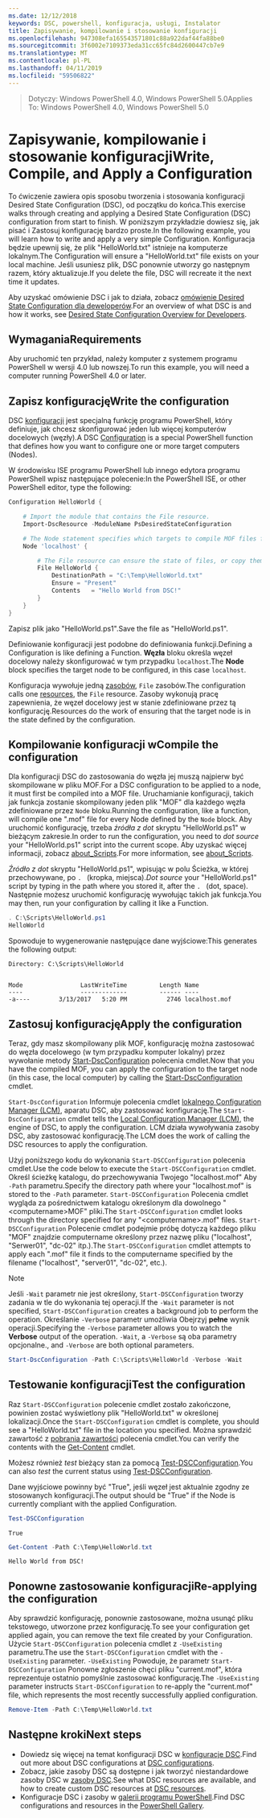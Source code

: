 ```yaml
---
ms.date: 12/12/2018
keywords: DSC, powershell, konfiguracja, usługi, Instalator
title: Zapisywanie, kompilowanie i stosowanie konfiguracji
ms.openlocfilehash: 947308efa165543571801c88a922daf44fa88be0
ms.sourcegitcommit: 3f6002e7109373eda31cc65fc84d2600447cb7e9
ms.translationtype: MT
ms.contentlocale: pl-PL
ms.lasthandoff: 04/11/2019
ms.locfileid: "59506822"
---
```

> <span data-ttu-id="1c5d5-103">Dotyczy: Windows PowerShell 4.0, Windows PowerShell 5.0</span><span class="sxs-lookup"><span data-stu-id="1c5d5-103">Applies To: Windows PowerShell 4.0, Windows PowerShell 5.0</span></span>

# <a name="write-compile-and-apply-a-configuration"></a><span data-ttu-id="1c5d5-104">Zapisywanie, kompilowanie i stosowanie konfiguracji</span><span class="sxs-lookup"><span data-stu-id="1c5d5-104">Write, Compile, and Apply a Configuration</span></span>

<span data-ttu-id="1c5d5-105">To ćwiczenie zawiera opis sposobu tworzenia i stosowania konfiguracji Desired State Configuration (DSC), od początku do końca.</span><span class="sxs-lookup"><span data-stu-id="1c5d5-105">This exercise walks through creating and applying a Desired State Configuration (DSC) configuration from start to finish.</span></span>
<span data-ttu-id="1c5d5-106">W poniższym przykładzie dowiesz się, jak pisać i Zastosuj konfigurację bardzo proste.</span><span class="sxs-lookup"><span data-stu-id="1c5d5-106">In the following example, you will learn how to write and apply a very simple Configuration.</span></span> <span data-ttu-id="1c5d5-107">Konfiguracja będzie upewnij się, że plik "HelloWorld.txt" istnieje na komputerze lokalnym.</span><span class="sxs-lookup"><span data-stu-id="1c5d5-107">The Configuration will ensure a "HelloWorld.txt" file exists on your local machine.</span></span> <span data-ttu-id="1c5d5-108">Jeśli usuniesz plik, DSC ponownie utworzy go następnym razem, który aktualizuje.</span><span class="sxs-lookup"><span data-stu-id="1c5d5-108">If you delete the file, DSC will recreate it the next time it updates.</span></span>

<span data-ttu-id="1c5d5-109">Aby uzyskać omówienie DSC i jak to działa, zobacz [omówienie Desired State Configuration dla deweloperów](../overview/overview.md).</span><span class="sxs-lookup"><span data-stu-id="1c5d5-109">For an overview of what DSC is and how it works, see [Desired State Configuration Overview for Developers](../overview/overview.md).</span></span>

## <a name="requirements"></a><span data-ttu-id="1c5d5-110">Wymagania</span><span class="sxs-lookup"><span data-stu-id="1c5d5-110">Requirements</span></span>

<span data-ttu-id="1c5d5-111">Aby uruchomić ten przykład, należy komputer z systemem programu PowerShell w wersji 4.0 lub nowszej.</span><span class="sxs-lookup"><span data-stu-id="1c5d5-111">To run this example, you will need a computer running PowerShell 4.0 or later.</span></span>

## <a name="write-the-configuration"></a><span data-ttu-id="1c5d5-112">Zapisz konfigurację</span><span class="sxs-lookup"><span data-stu-id="1c5d5-112">Write the configuration</span></span>

<span data-ttu-id="1c5d5-113">DSC [konfiguracji](configurations.md) jest specjalną funkcję programu PowerShell, który definiuje, jak chcesz skonfigurować jeden lub więcej komputerów docelowych (węzły).</span><span class="sxs-lookup"><span data-stu-id="1c5d5-113">A DSC [Configuration](configurations.md) is a special PowerShell function that defines how you want to configure one or more target computers (Nodes).</span></span>

<span data-ttu-id="1c5d5-114">W środowisku ISE programu PowerShell lub innego edytora programu PowerShell wpisz następujące polecenie:</span><span class="sxs-lookup"><span data-stu-id="1c5d5-114">In the PowerShell ISE, or other PowerShell editor, type the following:</span></span>

```powershell
Configuration HelloWorld {

    # Import the module that contains the File resource.
    Import-DscResource -ModuleName PsDesiredStateConfiguration

    # The Node statement specifies which targets to compile MOF files for, when this configuration is executed.
    Node 'localhost' {

        # The File resource can ensure the state of files, or copy them from a source to a destination with persistent updates.
        File HelloWorld {
            DestinationPath = "C:\Temp\HelloWorld.txt"
            Ensure = "Present"
            Contents   = "Hello World from DSC!"
        }
    }
}
```

<span data-ttu-id="1c5d5-115">Zapisz plik jako "HelloWorld.ps1".</span><span class="sxs-lookup"><span data-stu-id="1c5d5-115">Save the file as "HelloWorld.ps1".</span></span>

<span data-ttu-id="1c5d5-116">Definiowanie konfiguracji jest podobne do definiowania funkcji.</span><span class="sxs-lookup"><span data-stu-id="1c5d5-116">Defining a Configuration is like defining a Function.</span></span> <span data-ttu-id="1c5d5-117">**Węzła** bloku określa węzeł docelowy należy skonfigurować w tym przypadku `localhost`.</span><span class="sxs-lookup"><span data-stu-id="1c5d5-117">The **Node** block specifies the target node to be configured, in this case `localhost`.</span></span>

<span data-ttu-id="1c5d5-118">Konfiguracja wywołuje jedną [zasobów](../resources/resources.md), `File` zasobów.</span><span class="sxs-lookup"><span data-stu-id="1c5d5-118">The configuration calls one [resources](../resources/resources.md), the `File` resource.</span></span> <span data-ttu-id="1c5d5-119">Zasoby wykonują pracę zapewnienia, że węzeł docelowy jest w stanie zdefiniowane przez tą konfigurację.</span><span class="sxs-lookup"><span data-stu-id="1c5d5-119">Resources do the work of ensuring that the target node is in the state defined by the configuration.</span></span>

## <a name="compile-the-configuration"></a><span data-ttu-id="1c5d5-120">Kompilowanie konfiguracji w</span><span class="sxs-lookup"><span data-stu-id="1c5d5-120">Compile the configuration</span></span>

<span data-ttu-id="1c5d5-121">Dla konfiguracji DSC do zastosowania do węzła jej muszą najpierw być skompilowane w pliku MOF.</span><span class="sxs-lookup"><span data-stu-id="1c5d5-121">For a DSC configuration to be applied to a node, it must first be compiled into a MOF file.</span></span>
<span data-ttu-id="1c5d5-122">Uruchamianie konfiguracji, takich jak funkcja zostanie skompilowany jeden plik "MOF" dla każdego węzła zdefiniowane przez `Node` bloku.</span><span class="sxs-lookup"><span data-stu-id="1c5d5-122">Running the configuration, like a function, will compile one ".mof" file for every Node defined by the `Node` block.</span></span>
<span data-ttu-id="1c5d5-123">Aby uruchomić konfigurację, trzeba *źródła z dot* skryptu "HelloWorld.ps1" w bieżącym zakresie.</span><span class="sxs-lookup"><span data-stu-id="1c5d5-123">In order to run the configuration, you need to *dot source* your "HelloWorld.ps1" script into the current scope.</span></span>
<span data-ttu-id="1c5d5-124">Aby uzyskać więcej informacji, zobacz [about_Scripts](/powershell/module/microsoft.powershell.core/about/about_scripts?view=powershell-6#script-scope-and-dot-sourcing).</span><span class="sxs-lookup"><span data-stu-id="1c5d5-124">For more information, see [about_Scripts](/powershell/module/microsoft.powershell.core/about/about_scripts?view=powershell-6#script-scope-and-dot-sourcing).</span></span>

<!-- markdownlint-disable MD038 -->
<span data-ttu-id="1c5d5-125">*Źródło z dot* skryptu "HelloWorld.ps1", wpisując w polu Ścieżka, w której przechowywane, po `. ` (kropka, miejsca).</span><span class="sxs-lookup"><span data-stu-id="1c5d5-125">*Dot source* your "HelloWorld.ps1" script by typing in the path where you stored it, after the `. ` (dot, space).</span></span> <span data-ttu-id="1c5d5-126">Następnie możesz uruchomić konfigurację wywołując takich jak funkcja.</span><span class="sxs-lookup"><span data-stu-id="1c5d5-126">You may then, run your configuration by calling it like a Function.</span></span>
<!-- markdownlint-enable MD038 -->

```powershell
. C:\Scripts\HelloWorld.ps1
HelloWorld
```

<span data-ttu-id="1c5d5-127">Spowoduje to wygenerowanie następujące dane wyjściowe:</span><span class="sxs-lookup"><span data-stu-id="1c5d5-127">This generates the following output:</span></span>

```output
Directory: C:\Scripts\HelloWorld


Mode                LastWriteTime         Length Name
----                -------------         ------ ----
-a----        3/13/2017   5:20 PM           2746 localhost.mof
```

## <a name="apply-the-configuration"></a><span data-ttu-id="1c5d5-128">Zastosuj konfigurację</span><span class="sxs-lookup"><span data-stu-id="1c5d5-128">Apply the configuration</span></span>

<span data-ttu-id="1c5d5-129">Teraz, gdy masz skompilowany plik MOF, konfigurację można zastosować do węzła docelowego (w tym przypadku komputer lokalny) przez wywołanie metody [Start-DscConfiguration](/powershell/module/psdesiredstateconfiguration/start-dscconfiguration) polecenia cmdlet.</span><span class="sxs-lookup"><span data-stu-id="1c5d5-129">Now that you have the compiled MOF, you can apply the configuration to the target node (in this case, the local computer) by calling the [Start-DscConfiguration](/powershell/module/psdesiredstateconfiguration/start-dscconfiguration) cmdlet.</span></span>

<span data-ttu-id="1c5d5-130">`Start-DscConfiguration` Informuje polecenia cmdlet [lokalnego Configuration Manager (LCM)](../managing-nodes/metaConfig.md), aparatu DSC, aby zastosować konfigurację.</span><span class="sxs-lookup"><span data-stu-id="1c5d5-130">The `Start-DscConfiguration` cmdlet tells the [Local Configuration Manager (LCM)](../managing-nodes/metaConfig.md), the engine of DSC, to apply the configuration.</span></span>
<span data-ttu-id="1c5d5-131">LCM działa wywoływania zasoby DSC, aby zastosować konfigurację.</span><span class="sxs-lookup"><span data-stu-id="1c5d5-131">The LCM does the work of calling the DSC resources to apply the configuration.</span></span>

<span data-ttu-id="1c5d5-132">Użyj poniższego kodu do wykonania `Start-DSCConfiguration` polecenia cmdlet.</span><span class="sxs-lookup"><span data-stu-id="1c5d5-132">Use the code below to execute the `Start-DSCConfiguration` cmdlet.</span></span> <span data-ttu-id="1c5d5-133">Określ ścieżkę katalogu, do przechowywania Twojego "localhost.mof" Aby `-Path` parametru.</span><span class="sxs-lookup"><span data-stu-id="1c5d5-133">Specify the directory path where your "localhost.mof" is stored to the `-Path` parameter.</span></span> <span data-ttu-id="1c5d5-134">`Start-DSCConfiguration` Polecenia cmdlet wygląda za pośrednictwem katalogu określonym dla dowolnego "\<computername\>MOF" pliki.</span><span class="sxs-lookup"><span data-stu-id="1c5d5-134">The `Start-DSCConfiguration` cmdlet looks through the directory specified for any "\<computername\>.mof" files.</span></span> <span data-ttu-id="1c5d5-135">`Start-DSCConfiguration` Polecenie cmdlet podejmie próbę dotyczą każdego pliku "MOF" znajdzie computername określony przez nazwę pliku ("localhost", "Serwer01", "dc-02" itp.).</span><span class="sxs-lookup"><span data-stu-id="1c5d5-135">The `Start-DSCConfiguration` cmdlet attempts to apply each ".mof" file it finds to the computername specified by the filename ("localhost", "server01", "dc-02", etc.).</span></span>

> [!NOTE]
> <span data-ttu-id="1c5d5-136">Jeśli `-Wait` parametr nie jest określony, `Start-DSCConfiguration` tworzy zadania w tle do wykonania tej operacji.</span><span class="sxs-lookup"><span data-stu-id="1c5d5-136">If the `-Wait` parameter is not specified, `Start-DSCConfiguration` creates a background job to perform the operation.</span></span> <span data-ttu-id="1c5d5-137">Określanie `-Verbose` parametr umożliwia Obejrzyj **pełne** wynik operacji.</span><span class="sxs-lookup"><span data-stu-id="1c5d5-137">Specifying the `-Verbose` parameter allows you to watch the **Verbose** output of the operation.</span></span> `-Wait`<span data-ttu-id="1c5d5-138">, a `-Verbose` są oba parametry opcjonalne.</span><span class="sxs-lookup"><span data-stu-id="1c5d5-138">, and `-Verbose` are both optional parameters.</span></span>

```powershell
Start-DscConfiguration -Path C:\Scripts\HelloWorld -Verbose -Wait
```

## <a name="test-the-configuration"></a><span data-ttu-id="1c5d5-139">Testowanie konfiguracji</span><span class="sxs-lookup"><span data-stu-id="1c5d5-139">Test the configuration</span></span>

<span data-ttu-id="1c5d5-140">Raz `Start-DSCConfiguration` polecenie cmdlet zostało zakończone, powinien zostać wyświetlony plik "HelloWorld.txt" w określonej lokalizacji.</span><span class="sxs-lookup"><span data-stu-id="1c5d5-140">Once the `Start-DSCConfiguration` cmdlet is complete, you should see a "HelloWorld.txt" file in the location you specified.</span></span> <span data-ttu-id="1c5d5-141">Można sprawdzić zawartość z [pobrania zawartości](/powershell/module/microsoft.powershell.management/get-content) polecenia cmdlet.</span><span class="sxs-lookup"><span data-stu-id="1c5d5-141">You can verify the contents with the [Get-Content](/powershell/module/microsoft.powershell.management/get-content) cmdlet.</span></span>

<span data-ttu-id="1c5d5-142">Możesz również *test* bieżący stan za pomocą [Test-DSCConfiguration](/powershell/module/psdesiredstateconfiguration/Test-DSCConfiguration).</span><span class="sxs-lookup"><span data-stu-id="1c5d5-142">You can also *test* the current status using [Test-DSCConfiguration](/powershell/module/psdesiredstateconfiguration/Test-DSCConfiguration).</span></span>

<span data-ttu-id="1c5d5-143">Dane wyjściowe powinny być "True", jeśli węzeł jest aktualnie zgodny ze stosowanych konfiguracji.</span><span class="sxs-lookup"><span data-stu-id="1c5d5-143">The output should be "True" if the Node is currently compliant with the applied Configuration.</span></span>

```powershell
Test-DSCConfiguration
```

```output
True
```

```powershell
Get-Content -Path C:\Temp\HelloWorld.txt
```

```output
Hello World from DSC!
```

## <a name="re-applying-the-configuration"></a><span data-ttu-id="1c5d5-144">Ponowne zastosowanie konfiguracji</span><span class="sxs-lookup"><span data-stu-id="1c5d5-144">Re-applying the configuration</span></span>

<span data-ttu-id="1c5d5-145">Aby sprawdzić konfigurację, ponownie zastosowane, można usunąć pliku tekstowego, utworzone przez konfigurację.</span><span class="sxs-lookup"><span data-stu-id="1c5d5-145">To see your configuration get applied again, you can remove the text file created by your Configuration.</span></span> <span data-ttu-id="1c5d5-146">Użycie `Start-DSCConfiguration` polecenia cmdlet z `-UseExisting` parametru.</span><span class="sxs-lookup"><span data-stu-id="1c5d5-146">The use the `Start-DSCConfiguration` cmdlet with the `-UseExisting` parameter.</span></span> <span data-ttu-id="1c5d5-147">`-UseExisting` Powoduje, że parametr `Start-DSCConfiguration` Ponowne zgłoszenie chęci pliku "current.mof", która reprezentuje ostatnio pomyślnie zastosować konfigurację.</span><span class="sxs-lookup"><span data-stu-id="1c5d5-147">The `-UseExisting` parameter instructs `Start-DSCConfiguration` to re-apply the "current.mof" file, which represents the most recently successfully applied configuration.</span></span>

```powershell
Remove-Item -Path C:\Temp\HelloWorld.txt
```

## <a name="next-steps"></a><span data-ttu-id="1c5d5-148">Następne kroki</span><span class="sxs-lookup"><span data-stu-id="1c5d5-148">Next steps</span></span>

- <span data-ttu-id="1c5d5-149">Dowiedz się więcej na temat konfiguracji DSC w [konfiguracje DSC](configurations.md).</span><span class="sxs-lookup"><span data-stu-id="1c5d5-149">Find out more about DSC configurations at [DSC configurations](configurations.md).</span></span>
- <span data-ttu-id="1c5d5-150">Zobacz, jakie zasoby DSC są dostępne i jak tworzyć niestandardowe zasoby DSC w [zasoby DSC](../resources/resources.md).</span><span class="sxs-lookup"><span data-stu-id="1c5d5-150">See what DSC resources are available, and how to create custom DSC resources at [DSC resources](../resources/resources.md).</span></span>
- <span data-ttu-id="1c5d5-151">Konfiguracje DSC i zasoby w [galerii programu PowerShell](https://www.powershellgallery.com/).</span><span class="sxs-lookup"><span data-stu-id="1c5d5-151">Find DSC configurations and resources in the [PowerShell Gallery](https://www.powershellgallery.com/).</span></span>
